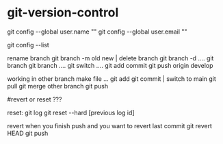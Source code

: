 # git-version-control

git config --global user.name ""
git config --global user.email ""

git config --list


<!-- The git config --global user.name "" and git config --global user.email "" commands in Git are used to set your global username and email address, respectively. These values are important because Git uses them to record the author of commits. Here's why you need to configure these settings:

Identification: Every commit in Git has information about who made the changes. The user.name and user.email settings allow Git to properly attribute the work to you.
Global Configuration: Using the --global flag ensures that these settings apply to all repositories on your system. You can also set them on a per-repository basis without the --global flag if needed.
Consistency: Setting these configurations helps maintain consistent author information across all your repositories, making it easier to track contributions and manage code changes. -->

rename branch   git branch -m  old new  | delete branch  git branch -d ....
git branch 
git branch ....
git switch ....
git add  commit 
git push origin develop


working in other branch make file ...  git add git commit | switch to main git pull git merge other branch    git push

#revert or reset ???
<!-- if user already pushed commits to remote repo a revert is a nicer way to cancel out changes .
otherwise if changes just in local you can use reset  -->

reset:  git log 
        git reset --hard [previous log id] 

revert  when you finish push  and you want to revert last commit  git revert HEAD   git push


